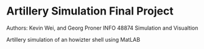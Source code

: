 # Artillery Simulation Final Project
Authors: Kevin Wei, and Georg Proner
INFO 48874 Simulation and Visualtion

Artillery simulation of an howizter shell using MatLAB
